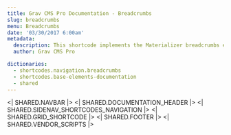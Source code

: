 ```yaml
---
title: Grav CMS Pro Documentation - Breadcrumbs
slug: breadcrumbs
menu: Breadcrumbs
date: '03/30/2017 6:00am'
metadata:
  description: This shortcode implements the Materializer breadcrumbs element
  author: Grav CMS Pro

dictionaries:
  - shortcodes.navigation.breadcrumbs
  - shortcodes.base-elements-documentation
  - shared
---
```


<| SHARED.NAVBAR |>
<| SHARED.DOCUMENTATION_HEADER |>
<| SHARED.SIDENAV_SHORTCODES_NAVIGATION |>
<| SHARED.GRID_SHORTCODE |>
<| SHARED.FOOTER |>
<| SHARED.VENDOR_SCRIPTS |>
